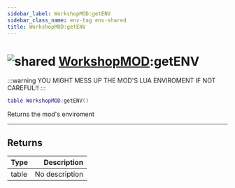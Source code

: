 ```yaml
---
sidebar_label: WorkshopMOD:getENV
sidebar_class_name: env-tag env-shared
title: WorkshopMOD:getENV
---
```


# <img src='/img/wiki/shared.png' alt='shared' classname='env-tag' /> [WorkshopMOD](../workshopmod/README.md):getENV

:::warning
YOU MIGHT MESS UP THE MOD'S LUA ENVIROMENT IF NOT CAREFUL!!
:::


```lua
table WorkshopMOD:getENV()
```

Returns the mod's enviroment<br/>

-----------------
## Returns

| Type   | Description |
| ------ | ----------: |
| table | No description |
